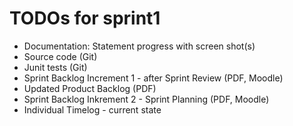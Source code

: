 # TODOs for sprint1

- Documentation: Statement progress with screen shot(s)
- Source code (Git)
- Junit tests (Git)
- Sprint Backlog Increment 1 - after Sprint Review (PDF, Moodle)
- Updated Product Backlog (PDF)
- Sprint Backlog Inkrement 2 - Sprint Planning (PDF, Moodle)
- Individual Timelog - current state
